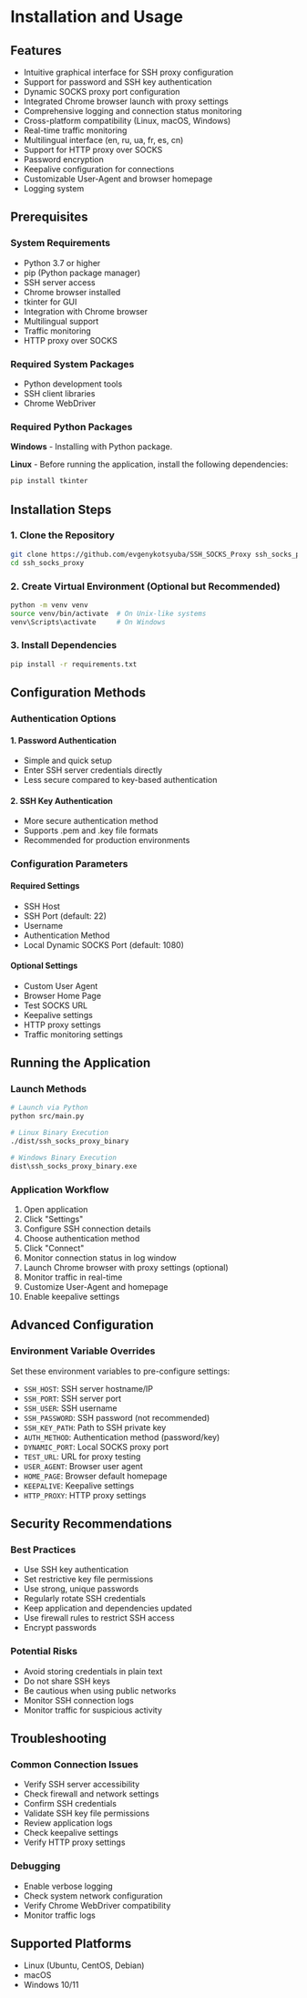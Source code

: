 # Installation and Usage

## Features

- Intuitive graphical interface for SSH proxy configuration
- Support for password and SSH key authentication
- Dynamic SOCKS proxy port configuration
- Integrated Chrome browser launch with proxy settings
- Comprehensive logging and connection status monitoring
- Cross-platform compatibility (Linux, macOS, Windows)
- Real-time traffic monitoring
- Multilingual interface (en, ru, ua, fr, es, cn)
- Support for HTTP proxy over SOCKS
- Password encryption
- Keepalive configuration for connections
- Customizable User-Agent and browser homepage
- Logging system

## Prerequisites

### System Requirements

- Python 3.7 or higher
- pip (Python package manager)
- SSH server access
- Chrome browser installed
- tkinter for GUI
- Integration with Chrome browser
- Multilingual support
- Traffic monitoring
- HTTP proxy over SOCKS

### Required System Packages

- Python development tools
- SSH client libraries
- Chrome WebDriver

### Required Python Packages

**Windows** - Installing with Python package.

**Linux** - Before running the application, install the following dependencies:
```bash
pip install tkinter
```

## Installation Steps

### 1. Clone the Repository
```bash
git clone https://github.com/evgenykotsyuba/SSH_SOCKS_Proxy ssh_socks_proxy
cd ssh_socks_proxy
```

### 2. Create Virtual Environment (Optional but Recommended)
```bash
python -m venv venv
source venv/bin/activate  # On Unix-like systems
venv\Scripts\activate     # On Windows
```

### 3. Install Dependencies
```bash
pip install -r requirements.txt
```

## Configuration Methods

### Authentication Options

#### 1. Password Authentication
- Simple and quick setup
- Enter SSH server credentials directly
- Less secure compared to key-based authentication

#### 2. SSH Key Authentication
- More secure authentication method
- Supports .pem and .key file formats
- Recommended for production environments

### Configuration Parameters

#### Required Settings
- SSH Host
- SSH Port (default: 22)
- Username
- Authentication Method
- Local Dynamic SOCKS Port (default: 1080)

#### Optional Settings
- Custom User Agent
- Browser Home Page
- Test SOCKS URL
- Keepalive settings
- HTTP proxy settings
- Traffic monitoring settings

## Running the Application

### Launch Methods
```bash
# Launch via Python
python src/main.py

# Linux Binary Execution
./dist/ssh_socks_proxy_binary

# Windows Binary Execution
dist\ssh_socks_proxy_binary.exe
```

### Application Workflow

1. Open application
2. Click "Settings"
3. Configure SSH connection details
4. Choose authentication method
5. Click "Connect"
6. Monitor connection status in log window
7. Launch Chrome browser with proxy settings (optional)
8. Monitor traffic in real-time
9. Customize User-Agent and homepage
10. Enable keepalive settings

## Advanced Configuration

### Environment Variable Overrides

Set these environment variables to pre-configure settings:

- `SSH_HOST`: SSH server hostname/IP
- `SSH_PORT`: SSH server port
- `SSH_USER`: SSH username
- `SSH_PASSWORD`: SSH password (not recommended)
- `SSH_KEY_PATH`: Path to SSH private key
- `AUTH_METHOD`: Authentication method (password/key)
- `DYNAMIC_PORT`: Local SOCKS proxy port
- `TEST_URL`: URL for proxy testing
- `USER_AGENT`: Browser user agent
- `HOME_PAGE`: Browser default homepage
- `KEEPALIVE`: Keepalive settings
- `HTTP_PROXY`: HTTP proxy settings

## Security Recommendations

### Best Practices
- Use SSH key authentication
- Set restrictive key file permissions
- Use strong, unique passwords
- Regularly rotate SSH credentials
- Keep application and dependencies updated
- Use firewall rules to restrict SSH access
- Encrypt passwords

### Potential Risks
- Avoid storing credentials in plain text
- Do not share SSH keys
- Be cautious when using public networks
- Monitor SSH connection logs
- Monitor traffic for suspicious activity

## Troubleshooting

### Common Connection Issues
- Verify SSH server accessibility
- Check firewall and network settings
- Confirm SSH credentials
- Validate SSH key file permissions
- Review application logs
- Check keepalive settings
- Verify HTTP proxy settings

### Debugging
- Enable verbose logging
- Check system network configuration
- Verify Chrome WebDriver compatibility
- Monitor traffic logs

## Supported Platforms
- Linux (Ubuntu, CentOS, Debian)
- macOS
- Windows 10/11